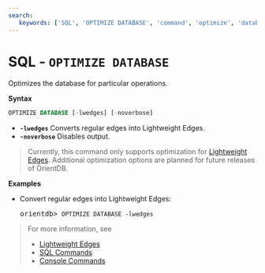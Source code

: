 ```yaml
---
search:
   keywords: ['SQL', 'OPTIMIZE DATABASE', 'command', 'optimize', 'database']
---
```


# SQL - `OPTIMIZE DATABASE`

Optimizes the database for particular operations. 

**Syntax**

```sql
OPTIMIZE DATABASE [-lwedges] [-noverbose]
```

- **`-lwedges`** Converts regular edges into Lightweight Edges.
- **`-noverbose`** Disables output.

>Currently, this command only supports optimization for [Lightweight Edges](../java/Lightweight-Edges.md).  Additional optimization options are planned for future releases of OrientDB.

**Examples**

- Convert regular edges into Lightweight Edges:

  <pre>
  orientdb> <code class="lang-sql userinput">OPTIMIZE DATABASE -lwedges</code>
  </pre>

>For more information, see
>- [Lightweight Edges](../java/Lightweight-Edges.md)
>- [SQL Commands](SQL-Commands.md)
>- [Console Commands](../console/Console-Commands.md)

